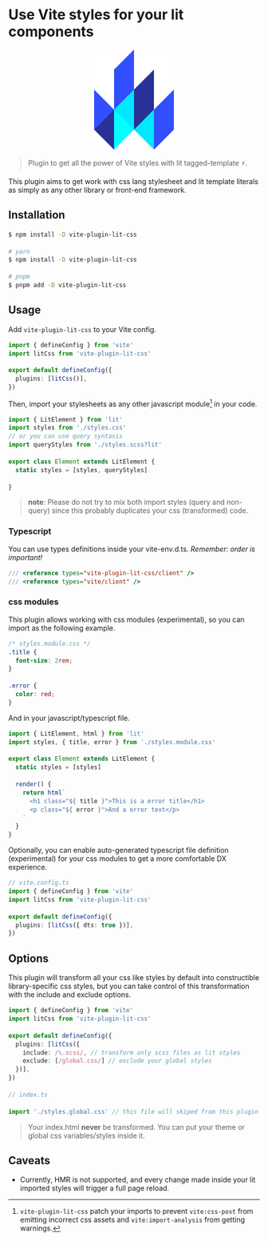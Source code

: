 # Use Vite styles for your lit components

<p align="center">
  <img height="200" src="https://raw.githubusercontent.com/redfox-mx/vite-lit-css/main/docs/lit.svg">
</p>

> Plugin to get all the power of Vite styles with lit tagged-template ⚡. 

This plugin aims to get work with css lang stylesheet and lit template literals as simply as any other library or front-end framework.

## Installation

```bash
$ npm install -D vite-plugin-lit-css

# yarn
$ npm install -D vite-plugin-lit-css

# pnpm
$ pnpm add -D vite-plugin-lit-css
```

## Usage

Add `vite-plugin-lit-css` to your Vite config.

```ts
import { defineConfig } from 'vite'
import litCss from 'vite-plugin-lit-css'

export default defineConfig({
  plugins: [litCss()],
})
```

Then, import your stylesheets as any other javascript module[^1] in your code.

```ts
import { LitElement } from 'lit'
import styles from './styles.css'
// or you can use query syntaxis
import queryStyles from './styles.scss?lit'

export class Element extends LitElement {
  static styles = [styles, queryStyles]

}
```

> __note__: Please do not try to mix both import styles (query and non-query) since this probably duplicates your css (transformed) code.

### Typescript

You can use types definitions inside your vite-env.d.ts. _Remember: order is important!_

```ts
/// <reference types="vite-plugin-lit-css/client" />
/// <reference types="vite/client" />
```

### css modules

This plugin allows working with css modules (experimental), so you can import as the following example.

```css
/* styles.module.css */
.title {
  font-size: 2rem;
}

.error {
  color: red;
}
```

And in your javascript/typescript file.

```ts
import { LitElement, html } from 'lit'
import styles, { title, error } from './styles.module.css'

export class Element extends LitElement {
  static styles = [styles]
  
  render() {
    return html`
      <h1 class="${ title }">This is a error title</h1>
      <p class="${ error }">And a error text</p>
    `
  }
}
```

Optionally, you can enable auto-generated typescript file definition (experimental) for your css modules to get a more comfortable DX experience.

```ts
// vite.config.ts
import { defineConfig } from 'vite'
import litCss from 'vite-plugin-lit-css'

export default defineConfig({
  plugins: [litCss({ dts: true })],
})
```

## Options

This plugin will transform all your css like styles by default into constructible library-specific css styles, but you can take control of this transformation with the include and exclude options.

```ts
import { defineConfig } from 'vite'
import litCss from 'vite-plugin-lit-css'

export default defineConfig({
  plugins: [litCss({
    include: /\.scss/, // transform only scss files as lit styles
    exclude: [/global.css/] // exclude your global styles
  })],
})

// index.ts

import './styles.global.css' // this file will skiped from this plugin
```

> Your index.html __never__ be transformed. You can put your theme or global css variables/styles inside it.


## Caveats

- Currently, HMR is not supported, and every change made inside your lit imported styles will trigger a full page reload.

[^1]: `vite-plugin-lit-css` patch your imports to prevent `vite:css-post` from emitting incorrect css assets and `vite:import-analysis` from getting warnings.
